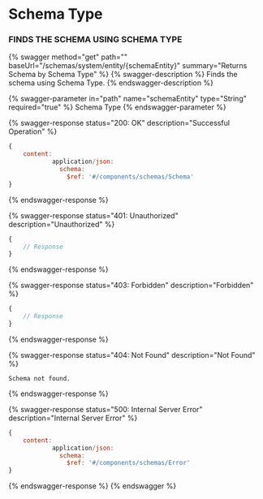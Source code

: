 # Schema Type

### FINDS THE SCHEMA USING SCHEMA TYPE

{% swagger method="get" path="" baseUrl="/schemas/system/entity/{schemaEntity}" summary="Returns Schema by Schema Type" %}
{% swagger-description %}
Finds the schema using Schema Type.
{% endswagger-description %}

{% swagger-parameter in="path" name="schemaEntity" type="String" required="true" %}
Schema Type
{% endswagger-parameter %}

{% swagger-response status="200: OK" description="Successful Operation" %}
```javascript
{
    content:
            application/json:
              schema:
                $ref: '#/components/schemas/Schema'
}
```
{% endswagger-response %}

{% swagger-response status="401: Unauthorized" description="Unauthorized" %}
```javascript
{
    // Response
}
```
{% endswagger-response %}

{% swagger-response status="403: Forbidden" description="Forbidden" %}
```javascript
{
    // Response
}
```
{% endswagger-response %}

{% swagger-response status="404: Not Found" description="Not Found" %}
```
Schema not found.
```
{% endswagger-response %}

{% swagger-response status="500: Internal Server Error" description="Internal Server Error" %}
```javascript
{
    content:
            application/json:
              schema:
                $ref: '#/components/schemas/Error'
}
```
{% endswagger-response %}
{% endswagger %}
